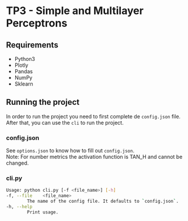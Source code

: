 # TP3 - Simple and Multilayer Perceptrons
## Requirements
- Python3
- Plotly
- Pandas
- NumPy
- Sklearn

## Running the project
In order to run the project you need to first complete de `config.json` file. After that, you can  use the `cli` to run the project.

### config.json
See `options.json` to know how to fill out `config.json`.  
Note: For number metrics the activation function is TAN_H and cannot be changed.

### cli.py
```bash
Usage: python cli.py [-f <file_name>] [-h]
-f, --file    <file_name>
        The name of the config file. It defaults to `config.json`.
-h, --help
        Print usage.
```
